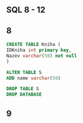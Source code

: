 ## SQL 8 - 12


## 8 

```sql
CREATE TABLE Kniha (
IDKniha int primary key,
Nazev varchar(50) not null
)
```

```sql
ALTER TABLE S
ADD name varchar(50)

DROP TABLE S
DROP DATABASE
```

## 9

```sql


```
